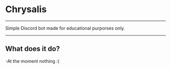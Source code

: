 # Chrysalis
<hr>
Simple Discord bot made for educational purporses only.
<hr>

## What does it do?
-At the moment nothing :(